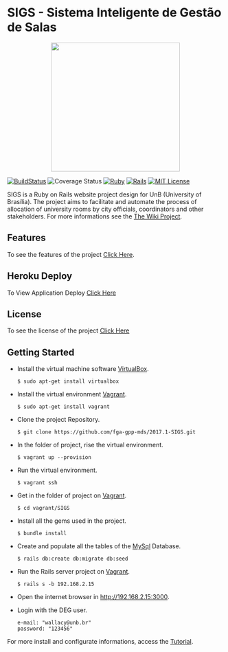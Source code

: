 # SIGS - Sistema Inteligente de Gestão de Salas

<p align="center"><img width="300" src="https://raw.githubusercontent.com/wiki/fga-gpp-mds/2017.1-SIGS/images/logo/cerebro_black.png"></p>

[![BuildStatus](https://travis-ci.org/fga-gpp-mds/2017.1-SIGS.svg?branch=master)](https://travis-ci.org/fga-gpp-mds/2017.1-SIGS)
![Coverage Status](https://coveralls.io/repos/github/fga-gpp-mds/2017.1-SIGS/badge.svg?branch=development)
[![Ruby](https://img.shields.io/badge/ruby-2.3.1-blue.svg)](https://www.ruby-lang.org)
[![Rails](https://img.shields.io/badge/rails-5.0.2-blue.svg)](http://rubyonrails.org/)
[![MIT License](https://img.shields.io/badge/license-MIT%20License-blue.svg)](https://opensource.org/licenses/MIT)

SIGS is a Ruby on Rails website project design for UnB (University of Brasília). The project aims to facilitate and automate the process of allocation of university rooms by city officials, coordinators and other stakeholders. For more informations see the [The Wiki Project](https://github.com/fga-gpp-mds/2017.1-SIGS/wiki).

## Features

To see the features of the project [Click Here](https://github.com/fga-gpp-mds/2017.1-SIGS/releases).

## Heroku Deploy

To View Application Deploy [Click Here](https://sigs-unb.herokuapp.com)

## License

To see the license of the project [Click Here](https://github.com/fga-gpp-mds/2017.1-SIGS/blob/master/LICENSE)

## Getting Started

* Install the virtual machine software [VirtualBox](https://www.virtualbox.org).

      $ sudo apt-get install virtualbox

* Install the virtual environment [Vagrant](https://www.vagrantup.com).

      $ sudo apt-get install vagrant

* Clone the project Repository.

      $ git clone https://github.com/fga-gpp-mds/2017.1-SIGS.git

* In the folder of project, rise the virtual environment.

      $ vagrant up --provision

* Run the virtual environment.

      $ vagrant ssh

* Get in the folder of project on [Vagrant](https://www.vagrantup.com).

      $ cd vagrant/SIGS

* Install all the gems used in the project.

      $ bundle install

* Create and populate all the tables of the [MySql](https://www.mysql.com) Database.

      $ rails db:create db:migrate db:seed

* Run the Rails server project on [Vagrant](https://www.vagrantup.com).

      $ rails s -b 192.168.2.15

* Open the internet browser in http://192.168.2.15:3000.

* Login with the DEG user.

      e-mail: "wallacy@unb.br"
      password: "123456"

For more install and configurate informations, access the [Tutorial](https://github.com/fga-gpp-mds/2017.1-SIGS/wiki/Comandos-de-Instala%C3%A7%C3%A3o-do-Ambiente).
